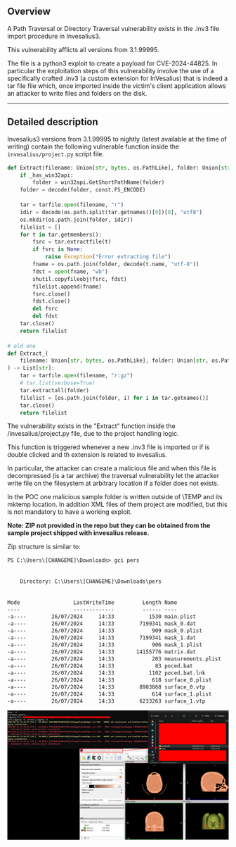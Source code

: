 ## Overview

A Path Traversal or Directory Traversal vulnerability exists in the .inv3 file import procedure in Invesalius3.

This vulnerability afflicts all versions from 3.1.99995.

The file is a python3 exploit to create a payload for CVE-2024-44825. In particular the exploitation steps of this vulnerability involve the use of a specifically crafted .inv3 (a custom extension for InVesalius) that is indeed a tar file file which, once imported inside the victim's client application allows an attacker to write files and folders on the disk.

----

## Detailed description

Invesalius3 versions from 3.1.99995 to nightly (latest available at the time of writing) contain the following vulnerable function inside the `invesalius/project.py` script file.

```python
def Extract(filename: Union[str, bytes, os.PathLike], folder: Union[str, bytes, os.PathLike]):
    if _has_win32api:
        folder = win32api.GetShortPathName(folder)
    folder = decode(folder, const.FS_ENCODE)

    tar = tarfile.open(filename, "r")
    idir = decode(os.path.split(tar.getnames()[0])[0], "utf8")
    os.mkdir(os.path.join(folder, idir))
    filelist = []
    for t in tar.getmembers():
        fsrc = tar.extractfile(t)
        if fsrc is None:
            raise Exception("Error extracting file")
        fname = os.path.join(folder, decode(t.name, "utf-8"))
        fdst = open(fname, "wb")
        shutil.copyfileobj(fsrc, fdst)
        filelist.append(fname)
        fsrc.close()
        fdst.close()
        del fsrc
        del fdst
    tar.close()
    return filelist

# old one
def Extract_(
    filename: Union[str, bytes, os.PathLike], folder: Union[str, os.PathLike]
) -> List[str]:
    tar = tarfile.open(filename, "r:gz")
    # tar.list(verbose=True)
    tar.extractall(folder)
    filelist = [os.path.join(folder, i) for i in tar.getnames()]
    tar.close()
    return filelist
```
The vulnerability exists in the "Extract" function inside the /invesalius/project.py file, due to the project handling logic.

This function is triggered whenever a new .inv3 file is imported or if is double clicked and th extension is related to invesalius.

In particular, the attacker can create a malicious file and when this file is decompressed (is a tar archive) the traversal vulnerability let the attacker write file on the filesystem at arbitrary location if a folder does not exists.

In the POC one malicious sample folder is written outside of \TEMP and its mktemp location. In addition XML files of them project are modified, but this is not mandatory to have a working exploit.

**Note: ZIP not provided in the repo but they can be obtained from the sample project shipped with invesalius release.**

Zip structure is similar to:
```
PS C:\Users\[CHANGEME]\Downloads> gci pers


    Directory: C:\Users\[CHANGEME]\Downloads\pers


Mode                 LastWriteTime         Length Name
----                 -------------         ------ ----
-a----        26/07/2024     14:33           1530 main.plist
-a----        26/07/2024     14:33        7199341 mask_0.dat
-a----        26/07/2024     14:33            909 mask_0.plist
-a----        26/07/2024     14:33        7199341 mask_1.dat
-a----        26/07/2024     14:33            906 mask_1.plist
-a----        26/07/2024     14:33       14155776 matrix.dat
-a----        26/07/2024     14:33            203 measurements.plist
-a----        26/07/2024     14:33             83 poced.bat
-a----        26/07/2024     14:33           1102 poced.bat.lnk
-a----        26/07/2024     14:33            618 surface_0.plist
-a----        26/07/2024     14:33        8903868 surface_0.vtp
-a----        26/07/2024     14:33            614 surface_1.plist
-a----        26/07/2024     14:33        6233263 surface_1.vtp
```

![POC](./2024-09-23_13-21.png)
